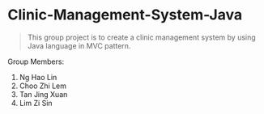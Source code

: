 # Clinic-Management-System-Java
> This group project is to create a clinic management system by using Java language in MVC pattern.

Group Members:
1. Ng Hao Lin
2. Choo Zhi Lem
3. Tan Jing Xuan
4. Lim Zi Sin

